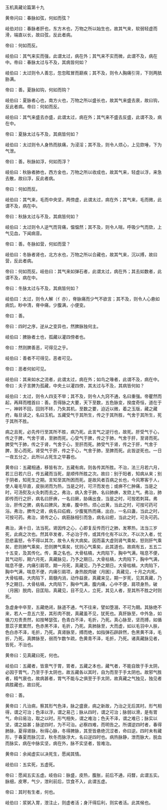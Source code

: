 玉机真藏论篇第十九

黄帝问曰：春脉如弦，何如而弦？

岐伯对曰：春脉者肝也，东方木也，万物之所以始生也，故其气来，软弱轻虚而滑，端直以长，故曰弦，反此者病。

帝曰：何如而反。

岐伯曰：其气来实而强，此谓太过，病在外；其气来不实而微，此谓不及，病在中。帝曰：春脉太过与不及，其病皆何如？

岐伯曰：太过则令人善忘，忽忽眩冒而巅疾；其不及，则令人胸痛引背，下则两胠胁满。

帝曰：善。夏脉如钩，何如而钩？

岐伯曰：夏脉者心也，南方火也，万物之所以盛长也，故其气来盛去衰，故曰钩，反此者病。帝曰：何如而反。

岐伯曰：其气来盛去亦盛，此谓太过，病在外；其气来不盛去反盛，此谓不及，病在中。

帝曰：夏脉太过与不及，其病皆何如？

岐伯曰：太过则令人身热而肤痛，为浸淫；其不及，则令人烦心，上见欬唾，下为气泄。

帝曰：善。秋脉如浮，何如而浮？

岐伯曰：秋脉者肺也，西方金也，万物之所以收成也，故其气来，轻虚以浮，来急去散，故曰浮，反此者病。

帝曰：何如而反。

岐伯曰：其气来，毛而中央坚，两傍虚，此谓太过，病在外；其气来，毛而微，此谓不及，病在中。

帝曰：秋脉太过与不及，其病皆何如？

岐伯曰：太过则令人逆气而背痛，愠愠然；其不及，则令人喘，呼吸少气而欬，上气见血，下闻病音。

帝曰：善。冬脉如营，何如而营？

岐伯曰：冬脉者肾也，北方水也，万物之所以合藏也，故其气来，沉以搏，故曰营，反此者病。

帝曰：何如而反。岐伯曰：其气来如弹石者，此谓太过，病在外；其去如数者，此谓不及，病在中。

帝曰：冬脉太过与不及，其病皆何如？

岐伯曰：太过，则令人解（亻亦），脊脉痛而少气不欲言；其不及，则令人心悬如病饥，眇中清，脊中痛，少腹满，小便变。

帝曰：善。

帝曰：四时之序，逆从之变异也，然脾脉独何主。

岐伯曰：脾脉者土也，孤藏以灌四傍者也。

帝曰：然则脾善恶，可得见之乎。

岐伯曰：善者不可得见，恶者可见。

帝曰：恶者何如可见。

岐伯曰：其来如水之流者，此谓太过，病在外；如鸟之喙者，此谓不及，病在中。帝曰：夫子言脾为孤藏，中央土以灌四傍，其太过与不及，其病皆何如？

岐伯曰：太过，则令人四支不举；其不及，则令人九窍不通，名曰重强。帝瞿然而起，再拜而稽首曰：善。吾得脉之大要，天下至数，五色脉变，揆度奇恒，道在于一，神转不回，回则不转，乃失其机，至数之要，迫近以微，着之玉版，藏之藏府，每旦读之，名曰玉机。五藏受气于其所生，传之于其所胜，气舍于其所生，死于其所不胜。

病之且死，必先传行至其所不胜，病乃死。此言气之逆行也，故死。肝受气于心，传之于脾，气舍于肾，至肺而死。心受气于脾，传之于肺，气舍于肝，至肾而死。脾受气于肺，传之于肾，气舍于心，至肝而死。肺受气于肾，传之于肝，气舍于脾，至心而死。肾受气于肝，传之于心，气舍于肺，至脾而死。此皆逆死也。一日一夜五分之，此所以占死生之早暮也。

黄帝曰：五藏相通，移皆有次，五藏有病，则各传其所胜。不治，法三月若六月，若三日若六日，传五藏而当死，是顺传所胜之次。故曰：别于阳者，知病从来；别于阴者，知死生之期。言知至其所困而死。是故风者百病之长也，今风寒客于人，使人毫毛毕直，皮肤闭而为热，当是之时，可汗而发也；或痹不仁肿痛，当是之时，可汤熨及火灸刺而去之。弗治，病入舍于肺，名曰肺痹，发欬上气。弗治，肺即传而行之肝，病名曰肝痹，一名曰厥，胁痛出食，当是之时，可按若刺耳。弗治，肝传之脾，病名曰脾风，发瘅，腹中热，烦心出黄，当此之时，可按可药可浴。弗治，脾传之肾，病名曰疝瘕，少腹冤热而痛，出白，一名曰蛊，当此之时，可按可药。弗治，肾传之心，病筋脉相引而急，病名曰瘛，当此之时，可灸可药。

弗治，满十日，法当死。肾因传之心，心即复反传而行之肺，发寒热，法当三岁死，此病之次也。然其卒发者，不必治于传，或其传化有不以次，不以次入者，忧恐悲喜怒，令不得以其次，故令人有大病矣。因而喜大虚则肾气乘矣，怒则肝气乘矣，悲则肺气乘矣，恐则脾气乘矣，忧则心气乘矣，此其道也。故病有五，五五二十五变，及其传化。传，乘之名也。大骨枯槁，大肉陷下，胸中气满，喘息不便，其气动形，期六月死，真藏脉见，乃予之期日。大骨枯槁，大肉陷下，胸中气满，喘息不便，内痛引肩项，期一月死，真藏见，乃予之期日。大骨枯槁，大肉陷下，胸中气满，喘息不便，内痛引肩项，身热脱肉破（月囷），真藏见，十月之内死。大骨枯槁，大肉陷下，肩髓内消，动作益衰，真藏来见，期一岁死，见其真藏，乃予之期日。大骨枯槁，大肉陷下，胸中气满，腹内痛，心中不便，肩项身热，破（月囷）脱肉，目匡陷，真藏见，目不见人，立死，其见人者，至其所不胜之时则死。

急虚身中卒至，五藏绝闭，脉道不通，气不往来，譬如堕溺，不可为期。其脉绝不来，若人一息五六至，其形肉不脱，真藏虽不见，犹死也。真肝脉至，中外急，如循刀刃责责然，如按琴瑟弦，色青白不泽，毛折，乃死。真心脉至，坚而搏，如循薏苡子累累然，色赤黑不泽，毛折，乃死。真肺脉至，大而虚，如以毛羽中人肤，色白赤不泽，毛折，乃死。真肾脉至，搏而绝，如指弹石辟辟然，色黑黄不泽，毛折，乃死。真脾脉至，弱而乍数乍疏，色黄青不泽，毛折，乃死。诸真藏脉见者，皆死，不治也。

黄帝曰：见真藏曰死，何也。

岐伯曰：五藏者，皆禀气于胃，胃者，五藏之本也，藏气者，不能自致于手太阴，必因于胃气，乃至于手太阴也，故五藏各以其时，自为而至于手太阴也。故邪气胜者，精气衰也，故病甚者，胃气不能与之俱至于手太阴，故真藏之气独见，独见者病胜藏也，故曰死。

帝曰：善。

黄帝曰：凡治病，察其形气色泽，脉之盛衰，病之新故，乃治之无后其时。形气相得，谓之可治；色泽以浮，谓之易己；脉从四时，谓之可治；脉弱以滑，是有胃气，命曰易治，取之以时。形气相失，谓之难治；色夭不泽，谓之难已；脉实以坚，谓之益甚；脉逆四时，为不可治。必察四难，而明告之。所谓逆四时者，春得肺脉，夏得肾脉，秋得心脉，冬得脾脉，其至皆悬绝沉涩者，命曰逆。四时未有藏形，于春夏而脉沉涩，秋冬而脉浮大，名曰逆四时也。病热脉静，泄而脉大，脱血而脉实，病在中脉实坚，病在外，脉不实坚者，皆难治。

黄帝曰：余闻虚实以决死生，愿闻其情。

岐伯曰：五实死，五虚死。

帝曰：愿闻五实五虚。岐伯曰：脉盛，皮热，腹胀，前后不通，闷瞀，此谓五实。脉细，皮寒，气少，泄利前后，饮食不入，此谓五虚。

帝曰：其时有生者，何也。

岐伯曰：浆粥入胃，泄注止，则虚者活；身汗得后利，则实者活。此其候也。

